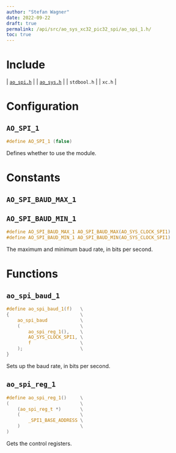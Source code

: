 ```yaml
---
author: "Stefan Wagner"
date: 2022-09-22
draft: true
permalink: /api/src/ao_sys_xc32_pic32_spi/ao_spi_1.h/
toc: true
---
```


# Include

| [`ao_spi.h`](ao_spi.h.md) |
| [`ao_sys.h`](ao_sys.h.md) |
| `stdbool.h` |
| `xc.h` |

# Configuration

## `AO_SPI_1`

```c
#define AO_SPI_1 (false)
```

Defines whether to use the module.

# Constants

## `AO_SPI_BAUD_MAX_1`
## `AO_SPI_BAUD_MIN_1`

```c
#define AO_SPI_BAUD_MAX_1 AO_SPI_BAUD_MAX(AO_SYS_CLOCK_SPI1)
#define AO_SPI_BAUD_MIN_1 AO_SPI_BAUD_MIN(AO_SYS_CLOCK_SPI1)
```

The maximum and minimum baud rate, in bits per second.

# Functions

## `ao_spi_baud_1`

```c
#define ao_spi_baud_1(f)   \
{                          \
    ao_spi_baud            \
    (                      \
        ao_spi_reg_1(),    \
        AO_SYS_CLOCK_SPI1, \
        f                  \
    );                     \
}
```

Sets up the baud rate, in bits per second.

## `ao_spi_reg_1`

```c
#define ao_spi_reg_1()     \
(                          \
    (ao_spi_reg_t *)       \
    (                      \
        _SPI1_BASE_ADDRESS \
    )                      \
)
```

Gets the control registers.

